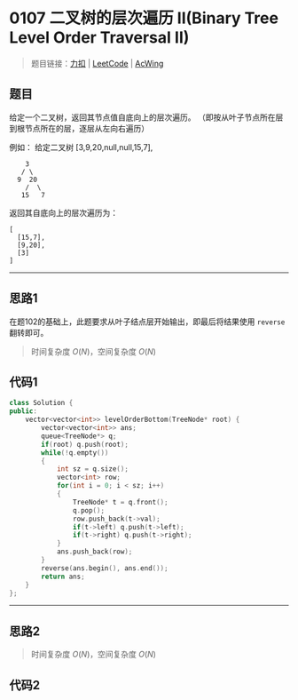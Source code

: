 # 0107 二叉树的层次遍历 II(Binary Tree Level Order Traversal II)

> 题目链接：[力扣](https://leetcode-cn.com/problems/binary-tree-level-order-traversal-ii/) | [LeetCode](https://leetcode.com/problems/binary-tree-level-order-traversal-ii/) | [AcWing](https://www.acwing.com/activity/content/problem/content/2460/1/)

## 题目

给定一个二叉树，返回其节点值自底向上的层次遍历。 （即按从叶子节点所在层到根节点所在的层，逐层从左向右遍历）

例如：
给定二叉树 [3,9,20,null,null,15,7],

```plain
    3
   / \
  9  20
    /  \
   15   7
```

返回其自底向上的层次遍历为：

```plain
[
  [15,7],
  [9,20],
  [3]
]
```

---

## 思路1

在题102的基础上，此题要求从叶子结点层开始输出，即最后将结果使用 `reverse` 翻转即可。

> 时间复杂度 $O(N)$，空间复杂度 $O(N)$

## 代码1

```cpp
class Solution {
public:
    vector<vector<int>> levelOrderBottom(TreeNode* root) {
        vector<vector<int>> ans;
        queue<TreeNode*> q;
        if(root) q.push(root);
        while(!q.empty())
        {
            int sz = q.size();
            vector<int> row;
            for(int i = 0; i < sz; i++)
            {
                TreeNode* t = q.front();
                q.pop();
                row.push_back(t->val);
                if(t->left) q.push(t->left);
                if(t->right) q.push(t->right);
            }
            ans.push_back(row);
        }
        reverse(ans.begin(), ans.end());
        return ans;
    }
};
```

---

## 思路2

> 时间复杂度 $O(N)$，空间复杂度 $O(N)$

## 代码2

```cpp

```
